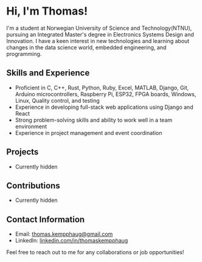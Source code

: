 # Hi, I'm Thomas!

I'm a student at Norwegian University of Science and Technology(NTNU), pursuing an Integrated Master's degree in Electronics Systems Design and Innovation. I have a keen interest in new technologies and learning about changes in the data science world, embedded engineering, and programming.

## Skills and Experience

- Proficient in C, C++, Rust, Python, Ruby, Excel, MATLAB, Django, Git, Arduino microcontrollers, Raspberry Pi, ESP32, FPGA boards, Windows, Linux, Quality control, and testing
- Experience in developing full-stack web applications using Django and React
- Strong problem-solving skills and ability to work well in a team environment
- Experience in project management and event coordination

## Projects

- Currently hidden

## Contributions

- Currently hidden

## Contact Information

- Email: thomas.kempphaug@gmail.com
- LinkedIn: [linkedin.com/in/thomaskempphaug](https://www.linkedin.com/in/thomas-haug-11279a23b/)

Feel free to reach out to me for any collaborations or job opportunities!
